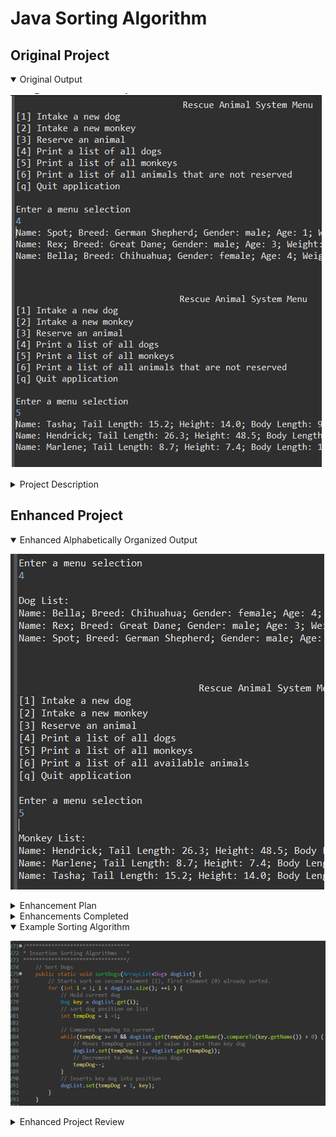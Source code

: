 # Java Sorting Algorithm

## Original Project

<details open>
  <summary>
    Original Output
  </summary>
  
  ![Original Scene](https://github.com/melcian404/melcian404.github.io/blob/main/docs/assets/OriginalOutput.PNG)

</details>

<details>
  <summary>
    Project Description
  </summary>
  
The origin of this school project is a software developer working with a client named Grazioso Salvare.  They possess a database of search and rescue animals, including dogs and monkeys. Dogs are tracked by name, breed, gender, age, and weight. Monkeys are tracked by name, gender, age, weight, tail length, height, body length, and species. We were given a starter code and needed to create a monkey class inherited from the RescueAnimal class. We needed to complete the Driver class by adding a menu loop to display the menu, menu prompts, and actions, complete the dog intake methods, create a monkey intake method, a reserve animal method, and a print animal list method. This project demonstrates proficiency in using Java, algorithms, and arrays. This project was completed using Java with the Eclipse IDE on 04/02/23.
  
</details>

## Enhanced Project

<details open>
  <summary>
    Enhanced Alphabetically Organized Output
  </summary>
  
  ![Original Scene](https://github.com/melcian404/melcian404.github.io/blob/main/docs/assets/EnhancedOutput.PNG)
  
</details>

<details>
  <summary>
    Enhancement Plan
  </summary>
  
After reviewing the original project, I noticed several logic flaws that prevented menu prompts from working. I’ll need to debug the issues to get all prompts working correctly. The original code was disorganized and scattered illogically, so I’ll need to reorder it and add more concise comments explaining the functions of the code. After this, I’ll implement sorting algorithms to produce a more organized output. 
  
</details>

<details>
  <summary>Enhancements Completed</summary>

  -  Fixed logic errors to get the project completely functional.
  -  Reorganized the code to follow best practices.
  -  Used clear and concise inline comments with function details for readers.
  -  Added two sorting algorithms to Driver file to print an alphabetically organized list for users.

</details>

<details open>
  <summary>
    Example Sorting Algorithm
  </summary>

  ![Original Scene](https://github.com/melcian404/melcian404.github.io/blob/main/docs/assets/SortingAlgorithm.png)
  
</details>

<details>
  <summary>
    Enhanced Project Review
  </summary>

My original enhancement plan for this project was to add a sorting algorithm for output results. This was a project I completed early on in schooling, and I hadn’t realized how many errors it contained. The code had severe logic flaws, and not all prompts worked as expected. The inline comments were rudimentary and not reader-friendly. The code was also unorganized and chaotic. It was fun revisiting this project and elevating it in more ways than I had initially intended.  
  
</details>
